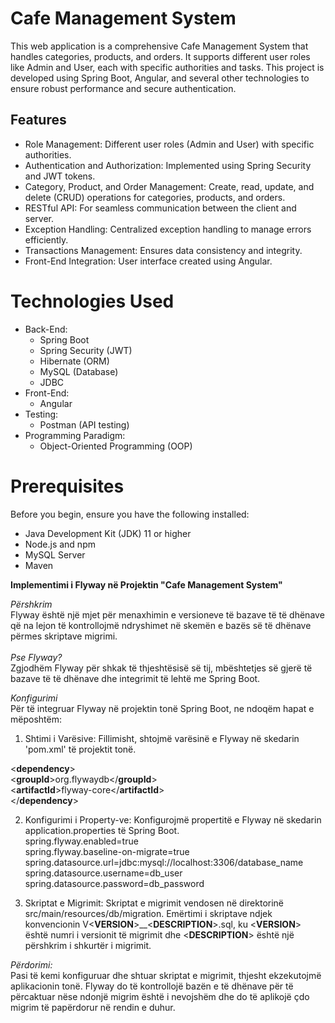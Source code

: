 # Cafe Management System
This web application is a comprehensive Cafe Management System that handles categories, products, and orders. It supports different user roles like Admin and User, each with specific authorities and tasks. This project is developed using Spring Boot, Angular, and several other technologies to ensure robust performance and secure authentication.

## Features
- Role Management: Different user roles (Admin and User) with specific authorities.
- Authentication and Authorization: Implemented using Spring Security and JWT tokens.
- Category, Product, and Order Management: Create, read, update, and delete (CRUD) operations for categories, products, and orders.
- RESTful API: For seamless communication between the client and server.
- Exception Handling: Centralized exception handling to manage errors efficiently.
- Transactions Management: Ensures data consistency and integrity.
- Front-End Integration: User interface created using Angular.

# Technologies Used
- Back-End:
    - Spring Boot
    - Spring Security (JWT)
    - Hibernate (ORM)
    - MySQL (Database)
    - JDBC
- Front-End:
    - Angular
- Testing:
    - Postman (API testing)
- Programming Paradigm:
    - Object-Oriented Programming (OOP)

# Prerequisites
Before you begin, ensure you have the following installed:
- Java Development Kit (JDK) 11 or higher
- Node.js and npm
- MySQL Server
- Maven






**Implementimi i Flyway në Projektin "Cafe Management System"**

*Përshkrim* <br>
Flyway është një mjet për menaxhimin e versioneve të bazave të të dhënave që na lejon të kontrollojmë ndryshimet në skemën e bazës së të dhënave përmes skriptave migrimi. <br><br>
*Pse Flyway?* <br>
Zgjodhëm Flyway për shkak të thjeshtësisë së tij, mbështetjes së gjerë të bazave të të dhënave dhe integrimit të lehtë me Spring Boot. <br>

*Konfigurimi* <br>
Për të integruar Flyway në projektin tonë Spring Boot, ne ndoqëm hapat e mëposhtëm: <br>

1) Shtimi i Varësive: Fillimisht, shtojmë varësinë e Flyway në skedarin 'pom.xml' të projektit tonë. <br>

<**dependency**> <br>
    <**groupId**>org.flywaydb</**groupId**> <br>
    <**artifactId**>flyway-core</**artifactId**> <br>
</**dependency**> <br>
 
2) Konfigurimi i Property-ve: Konfigurojmë propertitë e Flyway në skedarin application.properties të Spring Boot. <br>
spring.flyway.enabled=true <br>
spring.flyway.baseline-on-migrate=true <br>
spring.datasource.url=jdbc:mysql://localhost:3306/database_name <br>
spring.datasource.username=db_user <br>
spring.datasource.password=db_password <br>

3) Skriptat e Migrimit: Skriptat e migrimit vendosen në direktorinë src/main/resources/db/migration. Emërtimi i skriptave ndjek konvencionin V<**VERSION**>__<**DESCRIPTION**>.sql, ku <**VERSION**> është numri i versionit të migrimit dhe <**DESCRIPTION**> është një përshkrim i shkurtër i migrimit. <br>

*Përdorimi:* <br>
Pasi të kemi konfiguruar dhe shtuar skriptat e migrimit, thjesht ekzekutojmë aplikacionin tonë. Flyway do të kontrollojë bazën e të dhënave për të përcaktuar nëse ndonjë migrim është i nevojshëm dhe do të aplikojë çdo migrim të papërdorur në rendin e duhur.
